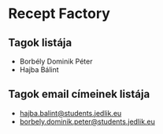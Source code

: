 # Recept Factory

## Tagok listája
- Borbély Dominik Péter
- Hajba Bálint

## Tagok email címeinek listája
- hajba.balint@students.jedlik.eu
- borbely.dominik.peter@students.jedlik.eu